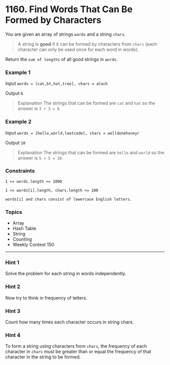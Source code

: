# 1160. Find Words That Can Be Formed by Characters

You are given an array of strings `words` and a string `chars`.

> A string is **good** if it can be formed by characters from `chars` (each character can only be used once for each word in words).

Return the `sum of lengths` of all good strings in `words`.


### Example 1

Input `words = [cat,bt,hat,tree], chars = atach`

Output `6`

> Explanation The strings that can be formed are `cat` and `hat` so the answer is `3 + 3 = 6`.


### Example 2

Input `words = [hello,world,leetcode], chars = welldonehoneyr`

Output `10`

> Explanation The strings that can be formed are `hello` and `world` so the answer is `5 + 5 = 10`.
 

### Constraints

`1 <= words.length <= 1000`

`1 <= words[i].length, chars.length <= 100`

`words[i] and chars consist of lowercase English letters.`


### Topics
- Array
- Hash Table
- String
- Counting
- Weekly Contest 150

---

### Hint 1
Solve the problem for each string in words independently.

### Hint 2
Now try to think in frequency of letters.

### Hint 3
Count how many times each character occurs in string chars.

### Hint 4
To form a string using characters from `chars`, the frequency of each character in `chars` must be greater than or equal the frequency of that character in the string to be formed.